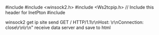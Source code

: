 #include <iostream>
#include <winsock2.h>
#include <Ws2tcpip.h> // Include this header for InetPton
#include <fstream>


winsock2
get ip site
send GET / HTTP/1.1\r\nHost:  \r\nConnection: close\r\n\r\n"
receive data server
and save to html
